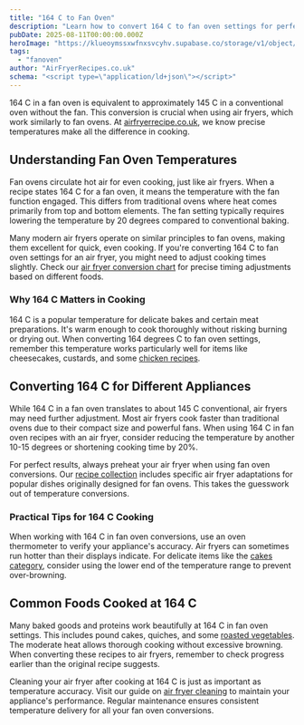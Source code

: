 ```yaml
---
title: "164 C to Fan Oven"
description: "Learn how to convert 164 C to fan oven settings for perfect air fryer cooking. Includes temperature charts and practical tips for UK kitchens."
pubDate: 2025-08-11T00:00:00.000Z
heroImage: "https://klueoymssxwfnxsvcyhv.supabase.co/storage/v1/object/public/md/164-c-to-fan-oven-cd2d2092.png"
tags:
  - "fanoven"
author: "AirFryerRecipes.co.uk"
schema: "<script type=\"application/ld+json\"></script>"
---
```


<p>164 C in a fan oven is equivalent to approximately 145 C in a conventional oven without the fan. This conversion is crucial when using air fryers, which work similarly to fan ovens. At <a href=https://www.airfryerrecipe.co.uk>airfryerrecipe.co.uk</a>, we know precise temperatures make all the difference in cooking.</p>

<h2>Understanding Fan Oven Temperatures</h2>
<p>Fan ovens circulate hot air for even cooking, just like air fryers. When a recipe states 164 C for a fan oven, it means the temperature with the fan function engaged. This differs from traditional ovens where heat comes primarily from top and bottom elements. The fan setting typically requires lowering the temperature by 20 degrees compared to conventional baking.</p>
<p>Many modern air fryers operate on similar principles to fan ovens, making them excellent for quick, even cooking. If you're converting 164 C to fan oven settings for an air fryer, you might need to adjust cooking times slightly. Check our <a href=https://www.airfryerrecipe.co.uk/air-fryer-conversion-chart>air fryer conversion chart</a> for precise timing adjustments based on different foods.</p>

<h3>Why 164 C Matters in Cooking</h3>
<p>164 C is a popular temperature for delicate bakes and certain meat preparations. It's warm enough to cook thoroughly without risking burning or drying out. When converting 164 degrees C to fan oven settings, remember this temperature works particularly well for items like cheesecakes, custards, and some <a href=https://www.airfryerrecipe.co.uk/recipe-category/chicken>chicken recipes</a>.</p>

<h2>Converting 164 C for Different Appliances</h2>
<p>While 164 C in a fan oven translates to about 145 C conventional, air fryers may need further adjustment. Most air fryers cook faster than traditional ovens due to their compact size and powerful fans. When using 164 C in fan oven recipes with an air fryer, consider reducing the temperature by another 10-15 degrees or shortening cooking time by 20%.</p>
<p>For perfect results, always preheat your air fryer when using fan oven conversions. Our <a href=https://www.airfryerrecipe.co.uk/recipes>recipe collection</a> includes specific air fryer adaptations for popular dishes originally designed for fan ovens. This takes the guesswork out of temperature conversions.</p>

<h3>Practical Tips for 164 C Cooking</h3>
<p>When working with 164 C in fan oven conversions, use an oven thermometer to verify your appliance's accuracy. Air fryers can sometimes run hotter than their displays indicate. For delicate items like the <a href=https://www.airfryerrecipe.co.uk/recipe-category/cakes>cakes category</a>, consider using the lower end of the temperature range to prevent over-browning.</p>

<h2>Common Foods Cooked at 164 C</h2>
<p>Many baked goods and proteins work beautifully at 164 C in fan oven settings. This includes pound cakes, quiches, and some <a href=https://www.airfryerrecipe.co.uk/recipe-category/vegetables>roasted vegetables</a>. The moderate heat allows thorough cooking without excessive browning. When converting these recipes to air fryers, remember to check progress earlier than the original recipe suggests.</p>
<p>Cleaning your air fryer after cooking at 164 C is just as important as temperature accuracy. Visit our guide on <a href=https://www.airfryerrecipe.co.uk/air-fryer-cleaner>air fryer cleaning</a> to maintain your appliance's performance. Regular maintenance ensures consistent temperature delivery for all your fan oven conversions.</p>